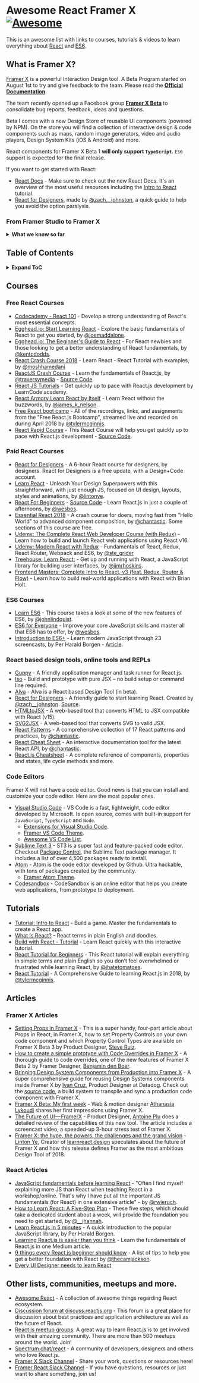 # Awesome React Framer X [![Awesome](https://awesome.re/badge-flat.svg)](https://awesome.re)

This is an awesome list with links to courses, tutorials & videos to learn everything about [React](https://reactjs.org/) and [ES6](https://tc39.github.io/ecma262/).

## What is Framer X?

[Framer X](https://framer.com/x) is a powerful Interaction Design tool. A Beta Program started on August 1st to try and give feedback to the team. Please read the **[Official Documentation](https://framer.gitbook.io/framer/)**.

The team recently opened up a Facebook group **[Framer X Beta](https://www.facebook.com/groups/framer.x.feedback/)** to consolidate bug reports, feedback, ideas and questions.

Beta I comes with a new Design Store of reusable UI components (powered by NPM). On the store you will find a collection of interactive design & code components such as maps, random image generators, video and audio players, Design System Kits (iOS & Android) and more.

React components for Framer X Beta 1 **will only support `TypeScript`**. `ES6` support is expected for the final release.

If you want to get started with React:

-   [React Docs](https://reactjs.org/docs/getting-started.html) - Make sure to check out the new React Docs. It's an overview of the most useful resources including the [Intro to React](https://reactjs.org/tutorial/tutorial.html) tutorial.
-   [React for Designers](http://reactfordesigners.com/), made by [@zach\_\_johnston](https://twitter.com/zach__johnston), a quick guide to help you avoid the option paralysis.

### From Framer Studio to Framer X

<details>
<summary><b>What we know so far</b></summary>

-   [x] `CoffeeScript` will not be supported on Framer X.
-   [x] Code based components will support `Typescript` on Beta 1. `ES6` will be supported on the final release.
-   [x] `Framer.js` will be ported into a set of `React` helpers for animation, gestures and interpolation. It will be open source.
-   [x] React offers a variety of methods to add CSS to a code component, some of this methods are supported on Beta I.
-   [x] Framer X will not include a code editor like Framer Studio. Learn more about [how to setup and customize](https://github.com/framer/FramerXDocs/tree/688689a9ac4f47d06eb9e17a32bb7aab6666eca4/application#setup-and-workflow) a code editor.
-   [x] To publish packages on the new Design Store is recommended to edit a `readme.md` file. Github has a comprehensive [Intro to `Markdown`](https://guides.github.com/features/mastering-markdown/).
    </details>

## Table of Contents

<details>
<summary><b>Expand ToC</b></summary>

-   [Free React Courses](#free-react-courses)
-   [Paid React Courses](#paid-react-courses)
-   [ES6 Courses](#es6-courses)
-   [Tools](#react-based-design-tools-online-tools-and-repls)
-   [Code Editors](#code-editors)
-   [Tutorials](#tutorials)
-   [Articles](#articles)
    -   [Framer X Articles](#framer-x-articles) 🆕
    -   [React Articles](#react-articles)
-   [Meetups](#communities-meetups-and-more)

</details>

## Courses

### Free React Courses

-   [Codecademy - React 101](https://www.codecademy.com/learn/react-101) - Develop a strong understanding of React's most essential concepts.
-   [Egghead.io: Start Learning React](https://egghead.io/courses/start-learning-react) - Explore the basic fundamentals of React to get you started, by [@joemaddalone](https://twitter.com/joemaddalone).
-   [Egghead.io: The Beginner's Guide to React](https://egghead.io/courses/the-beginner-s-guide-to-react) - For React newbies and those looking to get a better understanding of React fundamentals, by [@kentcdodds](https://twitter.com/kentcdodds).
-   [React Crash Course 2018](https://www.youtube.com/watch?v=Ke90Tje7VS0) - Learn React - React Tutorial with examples, by [@moshhamedani](http://www.twitter.com/moshhamedani)
-   [ReactJS Crash Course](https://youtu.be/A71aqufiNtQ) - Learn the fundamentals of React.js, by [@traversymedia](https://twitter.com/traversymedia) - [Source Code](https://github.com/bradtraversy/projectmanager).
-   [React JS Tutorials](https://www.youtube.com/playlist?list=PLoYCgNOIyGABj2GQSlDRjgvXtqfDxKm5b) - Get quickly up to pace with React.js development by LearnCode.academy.
-   [React Armory Learn React by Itself](https://reactarmory.com/guides/learn-react-by-itself) - Learn React without the buzzwords, by [@james_k_nelson](https://twitter.com/james_k_nelson).
-   [Free React boot camp](https://tylermcginnis.com/free-react-bootcamp/) - All of the recordings, links, and assignments from the "Free React.js Bootcamp", streamed live and recorded on during April 2018 by [@tylermcginnis](https://twitter.com/tylermcginnis).
-   [React Rapid Course](https://www.youtube.com/watch?v=MhkGQAoc7bc&list=PLoYCgNOIyGABj2GQSlDRjgvXtqfDxKm5b) - This React Course will help you get quickly up to pace with React.js development - [Source Code](https://github.com/learncodeacademy/react-js-tutorials).

### Paid React Courses

-   [React for Designers](https://designcode.io/react) - A 6-hour React course for designers, by designers. React for Designers is a free update, with a Design+Code account.
-   [Learn React](https://learnreact.design/) - Unleash Your Design Superpowers with this straightforward, with just enough JS, focused on UI design, layouts, styles and animations, by [@lintonye](https://twitter.com/lintonye).
-   [React For Beginners](https://reactforbeginners.com/) - [Source Code](https://github.com/wesbos/React-For-Beginners-Starter-Files) - Learn React.js in just a couple of afternoons, by [@wesbos](https://twitter.com/wesbos).
-   [Essential React 2018](https://learnreact.com/lessons/2018-essential-react-1-overview) - A crash course for doers, moving fast from "Hello World" to advanced component composition, by [@chantastic](https://twitter.com/chantastic). Some sections of this course are free.
-   [Udemy: The Complete React Web Developer Course (with Redux)](https://www.udemy.com/react-2nd-edition/) - Learn how to build and launch React web applications using React v16.
-   [Udemy: Modern React with Redux](https://www.udemy.com/react-redux/) - Fundamentals of React, Redux, React Router, Webpack and ES6, by [@ste_grider](https://twitter.com/ste_grider)
-   [Treehouse: Learn React:](https://teamtreehouse.com/tracks/learn-react) - Get up and running with React, a JavaScript library for building user interfaces, by [@jimrhoskins](https://twitter.com/jimrhoskins).
-   [Frontend Masters: Complete Intro to React, v3 (feat. Redux, Router & Flow)](https://frontendmasters.com/courses/react/) - Learn how to build real-world applications with React with Brian Holt.

### ES6 Courses

-   [Learn ES6](https://egghead.io/courses/learn-es6-ecmascript-2015) - This course takes a look at some of the new features of ES6, by [@johnlindquist](https://twitter.com/johnlindquist).
-   [ES6 for Everyone](https://es6.io/) - Improve your core JavaScript skills and master all that ES6 has to offer, by [@wesbos](https://twitter.com/wesbos).
-   [Introduction to ES6+](https://scrimba.com/g/gintrotoes6) - Learn modern JavaScript through 23 screencasts, by Per Harald Borgen - [Article](https://medium.freecodecamp.org/want-to-learn-es6-take-this-free-23-part-course-and-become-a-javascript-ninja-55002db1ff74).

### React based design tools, online tools and REPLs

-   [Guppy](https://github.com/joshwcomeau/guppy) - A friendly application manager and task runner for React.js.
-   [Iso](https://compositor.io/iso/) - Build and prototype with pure JSX – no build setup or command line required.
-   [Alva](https://github.com/meetalva/alva) - Alva is a React based Design Tool (in beta).
-   [React for Designers](http://reactfordesigners.com/) - A friendly guide to start learning React. Created by [@zach\_\_johnston](https://twitter.com/zach__johnston). [Source](https://github.com/zachj0hnston/reactfordesignersdotcom).
-   [HTMLtoJSX](https://magic.reactjs.net/htmltojsx.htm) - A web-based tool that converts HTML to JSX compatible with React (v15).
-   [SVG2JSX](https://svg2jsx.herokuapp.com/) - A web-based tool that converts SVG to valid JSX.
-   [React Patterns](https://reactpatterns.com/) - A comprehensive collection of 17 React patterns and practices, by [@chantastic](https://twitter.com/chantastic).
-   [React Cheat Sheet](https://reactcheatsheet.com/) - An interactive documentation tool for the latest React API, by [@chantastic](https://twitter.com/chantastic).
-   [React.js Cheatsheet](https://devhints.io/react) - A complete reference of components, properties and states, life cycle methods and more.

### Code Editors

Framer X will not have a code editor. Good news is that you can install and customize your code editor. Here are the most popular ones.

-   [Visual Studio Code](https://code.visualstudio.com/download) - VS Code is a fast, lightweight, code editor developed by Microsoft. Is open source, comes with built-in support for `JavaScript`, `TypeScript` and `Node`.
    -   [Extensions for Visual Studio Code](https://marketplace.visualstudio.com/search?term=React&target=VSCode&category=All%20categories&sortBy=Relevance).
    -   [Framer VS Code Theme](https://github.com/framer/syntax-vsc).
    -   [Awesome VS Code List](https://github.com/viatsko/awesome-vscode).
-   [Sublime Text 3](https://www.sublimetext.com/3) - ST3 is a super fast and feature-packed code editor. Checkout [Package Control](https://packagecontrol.io/), the Sublime Text package manager. It includes a list of over 4,500 packages ready to install.
-   [Atom](https://atom.io/) - Atom is the code editor developed by Github. Ultra hackable, with tons of packages created by the community.
    -   [Framer Atom Theme](https://github.com/framer/syntax-atom).
-   [Codesandbox](https://codesandbox.io/dashboard) - CodeSandbox is an online editor that helps you create web applications, from prototype to deployment.

## Tutorials

-   [Tutorial: Intro to React](https://reactjs.org/tutorial/tutorial.html) - Build a game. Master the fundamentals to create a React app.
-   [What Is React?](https://learnreact.design/2017/06/08/what-is-react/) - React terms in plain English and doodles.
-   [Build with React - Tutorial](http://buildwithreact.com/tutorial) - Learn React quickly with this interactive tutorial.
-   [React Tutorial for Beginners](https://ihatetomatoes.net/react-tutorial-for-beginners/) - This React tutorial will explain everything in simple terms and plain English so you don’t feel overwhelmed or frustrated while learning React, by [@ihatetomatoes](https://twitter.com/ihatetomatoes).
-   [React Tutorial](https://tylermcginnis.com/reactjs-tutorial-a-comprehensive-guide-to-building-apps-with-react/) - A Comprehensive Guide to learning React.js in 2018, by [@tylermcginnis](https://twitter.com/tylermcginnis).

## Articles

### Framer X Articles

-   [Setting Props in Framer X](https://medium.com/@steveruiz/setting-props-in-framer-x-209dba59f606) - This is a super handy, four-part article about Props in React, in Framer X, how to set Property Controls on your own code component and which Property Control Types are available on Framer X Beta 3 by Product Designer, [Steve Ruiz](https://twitter.com/steveruizok).
-   [How to create a simple prototype with Code Overrides in Framer X](https://medium.com/@benjaminnathan/how-to-create-a-simple-prototype-with-code-overrides-in-framer-x-4ab14a4b329d) - A thorough guide to code overrides, one of the new features of Framer X Beta 2 by Framer Designer, [Benjamin den Boer](https://twitter.com/benjaminnathan).
-   [Bringing Design System Components from Production into Framer X](https://medium.com/@shiftsave/bringing-design-system-components-from-production-into-framer-x-786e89be2250) - A super comprehensive guide for reusing Design Systems components inside Framer X by [Ivan Cruz](https://twitter.com/shiftsave/), Product Designer at Datadog. Check out the [source code](https://github.com/shiftsave/framerx-build-system), a build system to transpile and sync a production code component with Framer X.
-   [‪Framer X Beta: My first week‬](https://blog.prototypr.io/framer-x-beta-my-first-week-3afea1ec48ab) - Web & motion designer [Athanasia Lykoudi](https://twitter.com/sla1) shares her first impressions using Framer X.
-   [The Future of UI — FramerX](https://blog.prototypr.io/framer-x-preview-9d067f35cf9a) - Product Designer, [Antoine Plu](https://twitter.com/AntoinePlu) does a detailed review of the capabilities of this new tool. The article includes a screencast video, a speeded-up 3-hour stress test of Framer X.
-   [Framer X: the hype, the powers, the challenges and the grand vision](https://uxplanet.org/framer-x-the-hype-the-powers-the-challenges-and-the-grand-vision-b718e14b3c45) - [Linton Ye](https://twitter.com/lintonye), Creator of [learnreact.design](https://learnreact.design/) speculates about the future of Framer X and how this release defines Framer as the most ambitious Design Tool of 2018.

### React Articles

-   [JavaScript fundamentals before learning React](https://www.robinwieruch.de/javascript-fundamentals-react-requirements/) - "Often I find myself explaining more JS than React when teaching React in a workshop/online. That's why I have put all the important JS fundamentals (for React) in one extensive article" - by [@rwieruch](https://twitter.com/rwieruch).
-   [How to Learn React: A Five-Step Plan](https://www.lullabot.com/articles/how-to-learn-react) - These five steps, which should take a dedicated student about a week, will provide the foundation you need to get started, by [@\_\_jhannah](https://twitter.com/__jhannah).
-   [Learn React.js in 5 minutes](https://medium.freecodecamp.org/learn-react-js-in-5-minutes-526472d292f4) - A quick introduction to the popular JavaScript library, by Per Harald Borgen.
-   [Learning React.js is easier than you think](https://edgecoders.com/learning-react-js-is-easier-than-you-think-fbd6dc4d935a) - Learn the fundamentals of React.js in one Medium article.
-   [9 things every React.js beginner should know](https://camjackson.net/post/9-things-every-reactjs-beginner-should-know) - A list of tips to help you get a better foundation with React by [@thecamjackson](https://twitter.com/thecamjackson).
-   [Every UI Designer needs to learn React](https://blog.continuum.cl/every-ui-designer-needs-to-learn-react-heres-why-f2b8c2ff2c86)

## Other lists, communities, meetups and more.

-   [Awesome React](https://github.com/enaqx/awesome-react) - A collection of awesome things regarding React ecosystem.
-   [Discussion forum at discuss.reactjs.org](https://discuss.reactjs.org/) - This forum is a great place for discussion about best practices and application architecture as well as the future of React.
-   [React.js meetup groups](https://www.meetup.com/topics/reactjs/): A great way to learn React.js is to get involved with their amazing community. There are more than 500 meetups around the world. Join!
-   [Spectrum.chat/react](https://spectrum.chat/react) - A community of developers, designers and others who love React.js.
-   [Framer X Slack Channel](https://framer.slack.com/app_redirect?channel=framer-x) - Share your work, questions or resources here!
-   [Framer React Slack Channel](https://framer.slack.com/app_redirect?channel=react) - If you have questions, resources or just want to share something, join us!
